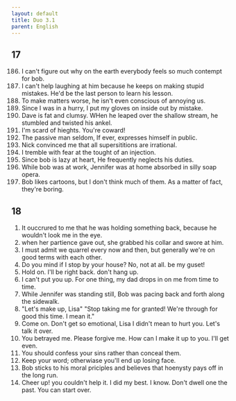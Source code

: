 ```yaml
---
layout: default
title: Duo 3.1
parent: English
---
```


## 17

186. I can't figure out why on the earth everybody feels so much contempt for bob.
187. I can't help laughing at him because he keeps on making stupid mistakes. He'd be the last person to learn his lesson.
188. To make matters worse, he isn't even conscious of annoying us.
189. Since I was in a hurry, I put my gloves on inside out by mistake.
190. Dave is fat and clumsy. WHen he leaped over the shallow stream, he stumbled and twisted his ankel.
191. I'm scard of hieghts. You're coward!
192. The passive man seldom, If ever, expresses himself in public.
193. Nick convinced me that all supersititions are irrational.
194. I tremble with fear at the tought of an injection.
195. Since bob is lazy at heart, He frequently neglects his duties.
196. While bob was at work, Jennifer was at home absorbed in silly soap opera.
197. Bob likes cartoons, but I don't think much of them. As a matter of fact, they're boring.

## 18

1. It ouccrured to me that he was holding something back, because he wouldn't look me in the eye.
1. when her partience gave out, she grabbed his collar and swore at him.
1. I must admit we quarrel every now and then, but generally we're on good terms with each other.
1. Do you mind if I stop by your house? No, not at all. be my guset!
1. Hold on. I'll be right back. don't hang up.
1. I can't put you up. For one thing, my dad drops in on me from time to time.
1. While Jennifer was standing still, Bob was pacing back and forth along the sidewalk.
1. "Let's make up, Lisa" "Stop taking me for granted! We're through for good this time. I mean it."
1. Come on. Don't get so emotional, Lisa I didn't mean to hurt you. Let's talk it over.
1. You betrayed me. Please forgive me. How can I make it up to you. I'll get even.
1. You should confess your sins rather than conceal them.
1. Keep your word; otherwiase you'll end up losing face.
1. Bob sticks to his moral priciples and believes that hoenysty pays off in the long run.
1. Cheer up! you couldn't help it. I did my best. I know. Don't dwell one the past. You can start over.